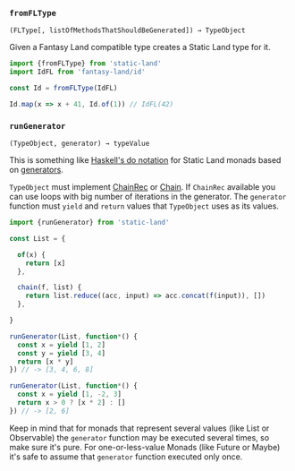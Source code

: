 ### `fromFLType`

`(FLType[, listOfMethodsThatShouldBeGenerated]) → TypeObject`

Given a Fantasy Land compatible type creates a Static Land type for it.

```js
import {fromFLType} from 'static-land'
import IdFL from 'fantasy-land/id'

const Id = fromFLType(IdFL)

Id.map(x => x + 41, Id.of(1)) // IdFL(42)
```


### `runGenerator`

`(TypeObject, generator) → typeValue`

This is something like [Haskell's do notation](https://en.wikibooks.org/wiki/Haskell/do_notation)
for Static Land monads based on
[generators](https://developer.mozilla.org/en/docs/Web/JavaScript/Guide/Iterators_and_Generators).

`TypeObject` must implement [ChainRec](./spec.md#chainrec) or [Chain](./spec.md#chain). 
If `ChainRec` available you can use loops with big number of iterations in the generator. 
The `generator` function must `yield` and `return` values that `TypeObject` uses as its values.

```js
import {runGenerator} from 'static-land'

const List = {

  of(x) {
    return [x]
  },

  chain(f, list) {
    return list.reduce((acc, input) => acc.concat(f(input)), [])
  },

}

runGenerator(List, function*() {
  const x = yield [1, 2]
  const y = yield [3, 4]
  return [x * y]
}) // -> [3, 4, 6, 8]

runGenerator(List, function*() {
  const x = yield [1, -2, 3]
  return x > 0 ? [x * 2] : []
}) // -> [2, 6]
```

Keep in mind that for monads that represent several values (like List or Observable)
the `generator` function may be executed several times, so make sure it's pure.
For one-or-less-value Monads (like Future or Maybe) it's safe to assume that `generator` function
executed only once.
